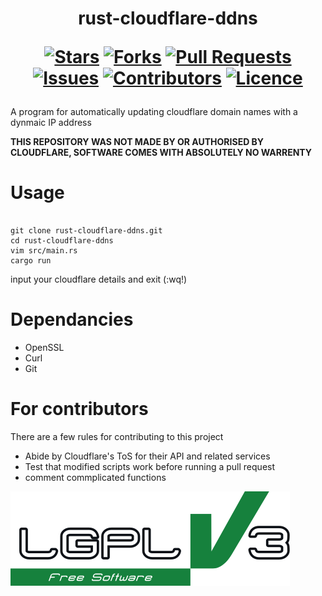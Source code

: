 <h1 align="center">
  rust-cloudflare-ddns
  
  [![Stars](https://img.shields.io/github/stars/toastxc/rust-cloudflare-ddns?style=flat-square&logoColor=white)](https://github.com/toastxc/rust-cloudflare-ddns/stargazers)
  [![Forks](https://img.shields.io/github/forks/toastxc/rust-cloudflare-ddns?style=flat-square&logoColor=white)](https://github.com/toastxc/rust-cloudflare-ddns/network/members)
  [![Pull Requests](https://img.shields.io/github/issues-pr/toastxc/DoE-Network-Kit-Linux?style=flat-square&logoColor=white)](https://github.com/toastxc/rust-cloudflare-ddns/pulls)
  [![Issues](https://img.shields.io/github/issues/toastxc/rust-cloudflare-ddns?style=flat-square&logoColor=white)](https://github.com/toastxc/rust-cloudflare-ddns/issues)
  [![Contributors](https://img.shields.io/github/contributors/toastxc/rust-cloudflare-ddns?style=flat-square&logoColor=white)](https://github.com/toastxc/rust-cloudflare-ddns/graphs/contributors)
  [![Licence](https://img.shields.io/github/license/toastxc/rust-cloudflare-ddns?style=flat-square&logoColor=white)](https://github.com/toastxc/rust-cloudflare-ddns/blob/main/LICENCE)
</h1>

A program for automatically updating cloudflare domain names with a dynmaic IP address

**THIS REPOSITORY WAS NOT MADE BY OR AUTHORISED BY CLOUDFLARE, SOFTWARE COMES WITH ABSOLUTELY NO WARRENTY**

# Usage

```

git clone rust-cloudflare-ddns.git
cd rust-cloudflare-ddns
vim src/main.rs
cargo run
```
input your cloudflare details and exit (:wq!)


# Dependancies
- OpenSSL
- Curl
- Git



# For contributors
There are a few rules for contributing to this project
- Abide by Cloudflare's ToS for their API and related services
- Test that modified scripts work before running a pull request
- comment commplicated functions

![LGPLv3 Badge](/README_RESOURCES/LGPLv3%20Logo.svg)
